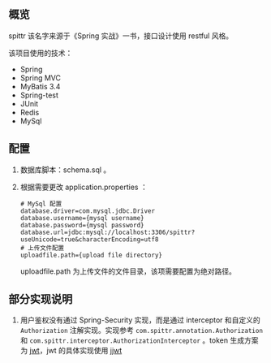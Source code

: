 ## 概览
spittr 该名字来源于《Spring 实战》一书，接口设计使用 restful 风格。

该项目使用的技术：

* Spring
* Spring MVC
* MyBatis 3.4
* Spring-test
* JUnit
* Redis
* MySql

## 配置
1. 数据库脚本：schema.sql 。
2. 根据需要更改 application.properties ：

	```
	# MySql 配置
	database.driver=com.mysql.jdbc.Driver
	database.username={mysql username}
	database.password={mysql password}
	database.url=jdbc:mysql://localhost:3306/spittr?useUnicode=true&characterEncoding=utf8
	# 上传文件配置
	uploadfile.path={upload file directory}
	```

	uploadfile.path 为上传文件的文件目录，该项需要配置为绝对路径。

## 部分实现说明
1. 用户鉴权没有通过 Spring-Security 实现，而是通过 interceptor 和自定义的 `Authorization` 注解实现。实现参考 `com.spittr.annotation.Authorization` 和 `com.spittr.interceptor.AuthorizationInterceptor` 。token 生成方案为 [jwt](https://jwt.io/introduction/)，jwt 的具体实现使用 [jjwt](https://github.com/jwtk/jjwt)